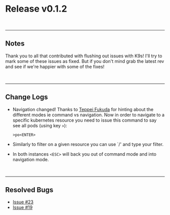 # Release v0.1.2

<br/>

---
## Notes

Thank you to all that contributed with flushing out issues with K9s! I'll try
to mark some of these issues as fixed. But if you don't mind grab the latest
rev and see if we're happier with some of the fixes!

<br/>

---
## Change Logs

+ Navigation changed! Thanks to [Teppei Fukuda](https://github.com/knqyf263) for
  hinting about the different modes ie command vs navigation. Now in order to
  navigate to a specific kubernetes resource you need to issue this command
  to say see all pods (using key `>`):

    ```text
    >po<ENTER>
    ```
+ Similarly to filter on a given resource you can use `/' and type your filter.
+ In both instances `<ESC>` will back you out of command mode and into navigation mode.

<br/>

---
## Resolved Bugs

+ [Issue #23](https://github.com/kswapd/k13s/issues/23)
+ [Issue #19](https://github.com/kswapd/k13s/issues/19)
